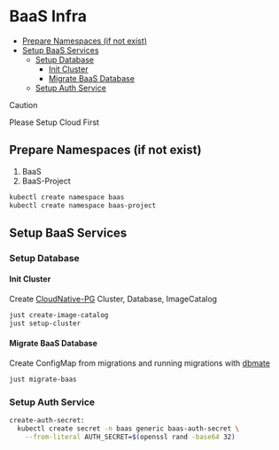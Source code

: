 # BaaS Infra

<!-- toc -->

- [Prepare Namespaces (if not exist)](#prepare-namespaces-if-not-exist)
- [Setup BaaS Services](#setup-baas-services)
  * [Setup Database](#setup-database)
    + [Init Cluster](#init-cluster)
    + [Migrate BaaS Database](#migrate-baas-database)
  * [Setup Auth Service](#setup-auth-service)

<!-- tocstop -->

> [!CAUTION]
> Please Setup Cloud First

## Prepare Namespaces (if not exist)

1. BaaS
2. BaaS-Project

```bash
kubectl create namespace baas
kubectl create namespace baas-project
```

## Setup BaaS Services

### Setup Database

#### Init Cluster

Create [CloudNative-PG](https://github.com/cloudnative-pg/cloudnative-pg) Cluster, Database, ImageCatalog

```bash
just create-image-catalog
just setup-cluster
```

#### Migrate BaaS Database

Create ConfigMap from migrations and running migrations with [dbmate](https://github.com/amacneil/dbmate)

```sh
just migrate-baas
```

### Setup Auth Service

```bash
create-auth-secret:
  kubectl create secret -n baas generic baas-auth-secret \
    --from-literal AUTH_SECRET=$(openssl rand -base64 32)
```
